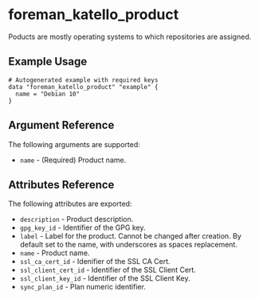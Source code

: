 
# foreman_katello_product


Poducts are mostly operating systems to which repositories are assigned.


## Example Usage

```
# Autogenerated example with required keys
data "foreman_katello_product" "example" {
  name = "Debian 10"
}
```


## Argument Reference

The following arguments are supported:

- `name` - (Required) Product name.


## Attributes Reference

The following attributes are exported:

- `description` - Product description.
- `gpg_key_id` - Identifier of the GPG key.
- `label` - Label for the product. Cannot be changed after creation. By default set to the name, with underscores as spaces replacement.
- `name` - Product name.
- `ssl_ca_cert_id` - Idenifier of the SSL CA Cert.
- `ssl_client_cert_id` - Identifier of the SSL Client Cert.
- `ssl_client_key_id` - Identifier of the SSL Client Key.
- `sync_plan_id` - Plan numeric identifier.

